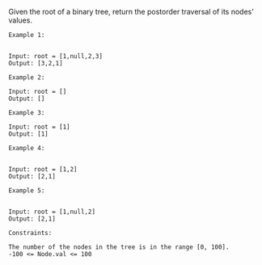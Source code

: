 Given the root of a binary tree, return the postorder traversal of its nodes' values.
 
	Example 1:


	Input: root = [1,null,2,3]
	Output: [3,2,1]
<!-- -->
	Example 2:

	Input: root = []
	Output: []
<!-- -->
	Example 3:

	Input: root = [1]
	Output: [1]
<!-- -->
	Example 4:


	Input: root = [1,2]
	Output: [2,1]
<!-- -->
	Example 5:


	Input: root = [1,null,2]
	Output: [2,1]
<!-- -->
	Constraints:

	The number of the nodes in the tree is in the range [0, 100].
	-100 <= Node.val <= 100